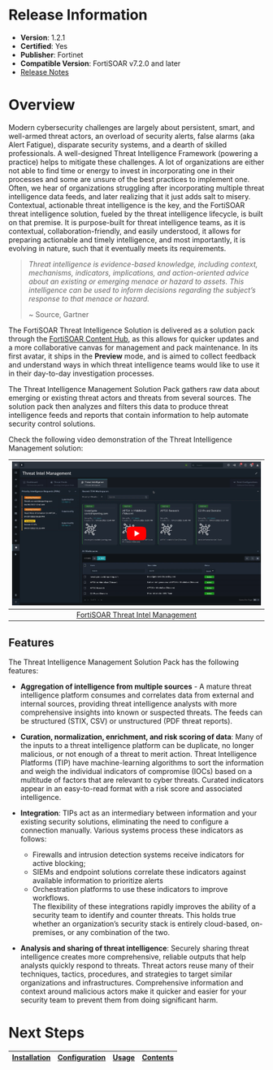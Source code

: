 # Release Information

- **Version**:  1.2.1
- **Certified**: Yes
- **Publisher**: Fortinet
- **Compatible Version**: FortiSOAR v7.2.0 and later
- [Release Notes](./release_notes.md)

# Overview

Modern cybersecurity challenges are largely about persistent, smart, and well-armed threat actors, an overload of security alerts, false alarms (aka Alert Fatigue), disparate security systems, and a dearth of skilled professionals. A well-designed Threat Intelligence Framework (powering a practice) helps to mitigate these challenges. A lot of organizations are either not able to find time or energy to invest in incorporating one in their processes and some are unsure of the best practices to implement one. Often, we hear of organizations struggling after incorporating multiple threat intelligence data feeds, and later realizing that it just adds salt to misery. Contextual, actionable threat intelligence is the key, and the FortiSOAR threat intelligence solution, fueled by the threat intelligence lifecycle, is built on that premise. It is purpose-built for threat intelligence teams, as it is contextual, collaboration-friendly, and easily understood, it allows for preparing actionable and timely intelligence, and most importantly, it is evolving in nature, such that it eventually meets its requirements.

>*Threat intelligence is evidence-based knowledge, including context, mechanisms, indicators, implications, and action-oriented advice about an existing or emerging menace or hazard to assets. This intelligence can be used to inform decisions regarding the subject’s response to that menace or hazard.*
>
>~ Source, Gartner 

The FortiSOAR Threat Intelligence Solution is delivered as a solution pack through the [FortiSOAR Content Hub](https://fortisoar.contenthub.fortinet.com/), as this allows for quicker updates and a more collaborative canvas for management and pack maintenance. In its first avatar, it ships in the **Preview** mode, and is aimed to collect feedback and understand ways in which threat intelligence teams would like to use it in their day-to-day investigation processes.

The Threat Intelligence Management Solution Pack gathers raw data about emerging or existing threat actors and threats from several sources. The solution pack then analyzes and filters this data to produce threat intelligence feeds and reports that contain information to help automate security control solutions.

Check the following video demonstration of the Threat Intelligence Management solution:

| [![](./docs/res/threat-intelligence-youtube-thumbnail.png)](https://www.youtube.com/watch?v=vTvtHQxniVU) |
|:--------------------------------------------------------------------------------------------------------:|
|             [FortiSOAR Threat Intel Management](https://www.youtube.com/watch?v=vTvtHQxniVU)             |

## Features

The Threat Intelligence Management Solution Pack has the following features:

- **Aggregation of intelligence from multiple sources** - A mature threat intelligence platform consumes and correlates data from external and internal sources, providing threat intelligence analysts with more comprehensive insights into known or suspected threats. The feeds can be structured (STIX, CSV) or unstructured (PDF threat reports).

- **Curation, normalization, enrichment, and risk scoring of data**: Many of the inputs to a threat intelligence platform can be duplicate, no longer malicious, or not enough of a threat to merit action. Threat Intelligence Platforms (TIP) have machine-learning algorithms to sort the information and weigh the individual indicators of compromise (IOCs) based on a multitude of factors that are relevant to cyber threats. Curated indicators appear in an easy-to-read format with a risk score and associated intelligence.

- **Integration**: TIPs act as an intermediary between information and your existing security solutions, eliminating the need to configure a connection manually. Various systems process these indicators as follows:
    - Firewalls and intrusion detection systems receive indicators for active blocking;
    - SIEMs and endpoint solutions correlate these indicators against available information to prioritize alerts
    - Orchestration platforms to use these indicators to improve workflows.  
      The flexibility of these integrations rapidly improves the ability of a security team to identify and counter threats. This holds true whether an organization’s security stack is entirely cloud-based, on-premises, or any combination of the two.

- **Analysis and sharing of threat intelligence**: Securely sharing threat intelligence creates more comprehensive, reliable outputs that help analysts quickly respond to threats. Threat actors reuse many of their techniques, tactics, procedures, and strategies to target similar organizations and infrastructures. Comprehensive information and context around malicious actors make it quicker and easier for your security team to prevent them from doing significant harm.

# Next Steps

| [Installation](./docs/setup.md#installation) | [Configuration](./docs/setup.md#configuration) | [Usage](./docs/usage.md) | [Contents](./docs/contents.md) |
|----------------------------------------------|------------------------------------------------|--------------------------|--------------------------------|
